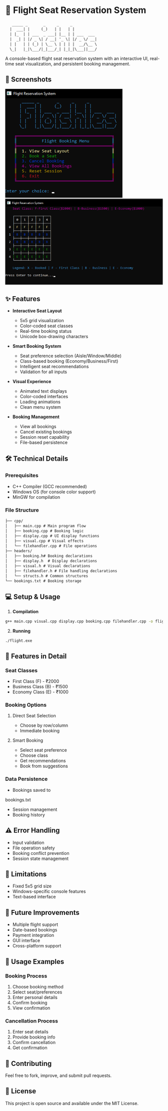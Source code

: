 # 🛫 Flight Seat Reservation System

```ascii
   _____ _       _     _     _            
  |  ___| |     (_)   | |   | |           
  | |_  | | ___  _ ___| |__ | | ___  ___  
  |  _| | |/ _ \| / __| '_ \| |/ _ \/ __| 
  | |   | | (_) | \__ \ | | | |  __/\__ \ 
  \_|   |_|\___/|_|___/_| |_|_|\___||___/ 
```

A console-based flight seat reservation system with an interactive UI, real-time seat visualization, and persistent booking management.
## 📱 Screenshots
![1](/ui.png) ![2](/ui2.png)
## ✨ Features

- **Interactive Seat Layout**
  - 5x5 grid visualization
  - Color-coded seat classes
  - Real-time booking status
  - Unicode box-drawing characters

- **Smart Booking System**
  - Seat preference selection (Aisle/Window/Middle)
  - Class-based booking (Economy/Business/First)
  - Intelligent seat recommendations
  - Validation for all inputs

- **Visual Experience**
  - Animated text displays
  - Color-coded interfaces
  - Loading animations
  - Clean menu system

- **Booking Management**
  - View all bookings
  - Cancel existing bookings
  - Session reset capability
  - File-based persistence

## 🛠 Technical Details

### Prerequisites
- C++ Compiler (GCC recommended)
- Windows OS (for console color support)
- MinGW for compilation

### File Structure
```
├── cpp/
│   ├── main.cpp # Main program flow
│   ├── booking.cpp # Booking logic
│   ├── display.cpp # UI display functions
│   ├── visual.cpp # Visual effects
│   └── filehandler.cpp # File operations
├── headers/
│   ├── booking.h# Booking declarations
│   ├── display.h  # Display declarations
│   ├── visual.h # Visual declarations
│   ├── filehandler.h # File handling declarations
│   └── structs.h # Common structures
└── bookings.txt # Booking storage
```

## 💻 Setup & Usage

1. **Compilation**
```bash
g++ main.cpp visual.cpp display.cpp booking.cpp filehandler.cpp -o flight.exe
```

2. **Running**
```bash
./flight.exe
```

## 🎯 Features in Detail

### Seat Classes
- First Class (F) - ₹2000
- Business Class (B) - ₹1500
- Economy Class (E) - ₹1000

### Booking Options
1. Direct Seat Selection
   - Choose by row/column
   - Immediate booking

2. Smart Booking
   - Select seat preference
   - Choose class
   - Get recommendations
   - Book from suggestions

### Data Persistence
- Bookings saved to 

bookings.txt


- Session management
- Booking history

## ⚠️ Error Handling
- Input validation
- File operation safety
- Booking conflict prevention
- Session state management

## 🔄 Limitations
- Fixed 5x5 grid size
- Windows-specific console features
- Text-based interface

## 🚀 Future Improvements
- Multiple flight support
- Date-based bookings
- Payment integration
- GUI interface
- Cross-platform support

## 📝 Usage Examples

### Booking Process
1. Choose booking method
2. Select seat/preferences
3. Enter personal details
4. Confirm booking
5. View confirmation

### Cancellation Process
1. Enter seat details
2. Provide booking info
3. Confirm cancellation
4. Get confirmation

## 🤝 Contributing
Feel free to fork, improve, and submit pull requests.

## 📄 License
This project is open source and available under the MIT License.
